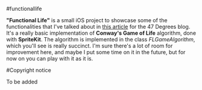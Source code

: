 #functionallife

**"Functional Life"** is a small iOS project to showcase some of the functionalities that I've talked about in [this article](http://www.47deg.com) for the 47 Degrees blog. It's a really basic implementation of **Conway's Game of Life** algorithm, done with **SpriteKit**. The algorithm is implemented in the class *FLGameAlgorithm*, which you'll see is really succinct. I'm sure there's a lot of room for improvement here, and maybe I put some time on it in the future, but for now on you can play with it as it is.

#Copyright notice

To be added